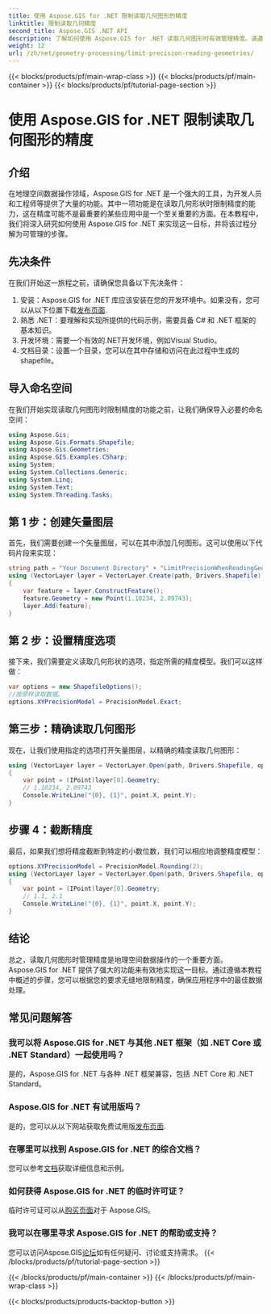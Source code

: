 ```yaml
---
title: 使用 Aspose.GIS for .NET 限制读取几何图形的精度
linktitle: 限制读取几何精度
second_title: Aspose.GIS .NET API
description: 了解如何使用 Aspose.GIS for .NET 读取几何图形时有效管理精度。请遵循我们的分步指南以实现最佳数据处理。
weight: 12
url: /zh/net/geometry-processing/limit-precision-reading-geometries/
---
```


{{< blocks/products/pf/main-wrap-class >}}
{{< blocks/products/pf/main-container >}}
{{< blocks/products/pf/tutorial-page-section >}}

# 使用 Aspose.GIS for .NET 限制读取几何图形的精度

## 介绍
在地理空间数据操作领域，Aspose.GIS for .NET 是一个强大的工具，为开发人员和工程师等提供了大量的功能。其中一项功能是在读取几何形状时限制精度的能力，这在精度可能不是最重要的某些应用中是一个至关重要的方面。在本教程中，我们将深入研究如何使用 Aspose.GIS for .NET 来实现这一目标，并将该过程分解为可管理的步骤。
## 先决条件
在我们开始这一旅程之前，请确保您具备以下先决条件：
1. 安装：Aspose.GIS for .NET 库应该安装在您的开发环境中。如果没有，您可以从以下位置下载[发布页面](https://releases.aspose.com/gis/net/).
2. 熟悉 .NET：要理解和实现所提供的代码示例，需要具备 C# 和 .NET 框架的基本知识。
3. 开发环境：需要一个有效的.NET开发环境，例如Visual Studio。
4. 文档目录：设置一个目录，您可以在其中存储和访问在此过程中生成的 shapefile。

## 导入命名空间
在我们开始实现读取几何图形时限制精度的功能之前，让我们确保导入必要的命名空间：
```csharp
using Aspose.Gis;
using Aspose.Gis.Formats.Shapefile;
using Aspose.Gis.Geometries;
using Aspose.GIS.Examples.CSharp;
using System;
using System.Collections.Generic;
using System.Linq;
using System.Text;
using System.Threading.Tasks;
```

## 第 1 步：创建矢量图层
首先，我们需要创建一个矢量图层，可以在其中添加几何图形。这可以使用以下代码片段来实现：
```csharp
string path = "Your Document Directory" + "LimitPrecisionWhenReadingGeometries_out.shp";
using (VectorLayer layer = VectorLayer.Create(path, Drivers.Shapefile))
{
	var feature = layer.ConstructFeature();
	feature.Geometry = new Point(1.10234, 2.09743);
	layer.Add(feature);
}
```
## 第 2 步：设置精度选项
接下来，我们需要定义读取几何形状的选项，指定所需的精度模型。我们可以这样做：
```csharp
var options = new ShapefileOptions();
//按原样读取数据。
options.XYPrecisionModel = PrecisionModel.Exact;
```
## 第三步：精确读取几何图形
现在，让我们使用指定的选项打开矢量图层，以精确的精度读取几何图形：
```csharp
using (VectorLayer layer = VectorLayer.Open(path, Drivers.Shapefile, options))
{
	var point = (IPoint)layer[0].Geometry;
	// 1.10234, 2.09743
	Console.WriteLine("{0}, {1}", point.X, point.Y);
}
```
## 步骤 4：截断精度
最后，如果我们想将精度截断到特定的小数位数，我们可以相应地调整精度模型：
```csharp
options.XYPrecisionModel = PrecisionModel.Rounding(2);
using (VectorLayer layer = VectorLayer.Open(path, Drivers.Shapefile, options))
{
	var point = (IPoint)layer[0].Geometry;
	// 1.1, 2.1
	Console.WriteLine("{0}, {1}", point.X, point.Y);
}
```

## 结论
总之，读取几何图形时管理精度是地理空间数据操作的一个重要方面。 Aspose.GIS for .NET 提供了强大的功能来有效地实现这一目标。通过遵循本教程中概述的步骤，您可以根据您的要求无缝地限制精度，确保应用程序中的最佳数据处理。
## 常见问题解答
### 我可以将 Aspose.GIS for .NET 与其他 .NET 框架（如 .NET Core 或 .NET Standard）一起使用吗？
是的，Aspose.GIS for .NET 与各种 .NET 框架兼容，包括 .NET Core 和 .NET Standard。
### Aspose.GIS for .NET 有试用版吗？
是的，您可以从以下网站获取免费试用版[发布页面](https://releases.aspose.com/).
### 在哪里可以找到 Aspose.GIS for .NET 的综合文档？
您可以参考[文档](https://reference.aspose.com/gis/net/)获取详细信息和示例。
### 如何获得 Aspose.GIS for .NET 的临时许可证？
临时许可证可以从[购买页面](https://purchase.aspose.com/temporary-license/)对于 Aspose.GIS。
### 我可以在哪里寻求 Aspose.GIS for .NET 的帮助或支持？
您可以访问Aspose.GIS[论坛](https://forum.aspose.com/c/gis/33)如有任何疑问、讨论或支持需求。
{{< /blocks/products/pf/tutorial-page-section >}}

{{< /blocks/products/pf/main-container >}}
{{< /blocks/products/pf/main-wrap-class >}}

{{< blocks/products/products-backtop-button >}}
